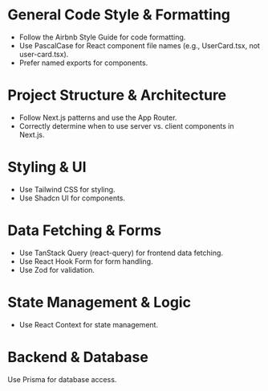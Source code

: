 # General Code Style & Formatting

- Follow the Airbnb Style Guide for code formatting.
- Use PascalCase for React component file names (e.g., UserCard.tsx, not user-card.tsx).
- Prefer named exports for components.

# Project Structure & Architecture

- Follow Next.js patterns and use the App Router.
- Correctly determine when to use server vs. client components in Next.js.

# Styling & UI

- Use Tailwind CSS for styling.
- Use Shadcn UI for components.

# Data Fetching & Forms

- Use TanStack Query (react-query) for frontend data fetching.
- Use React Hook Form for form handling.
- Use Zod for validation.

# State Management & Logic

- Use React Context for state management.

# Backend & Database

Use Prisma for database access.
